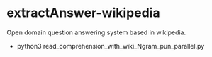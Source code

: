 # extractAnswer-wikipedia
Open domain question answering system based in wikipedia.
- python3 read_comprehension_with_wiki_Ngram_pun_parallel.py

